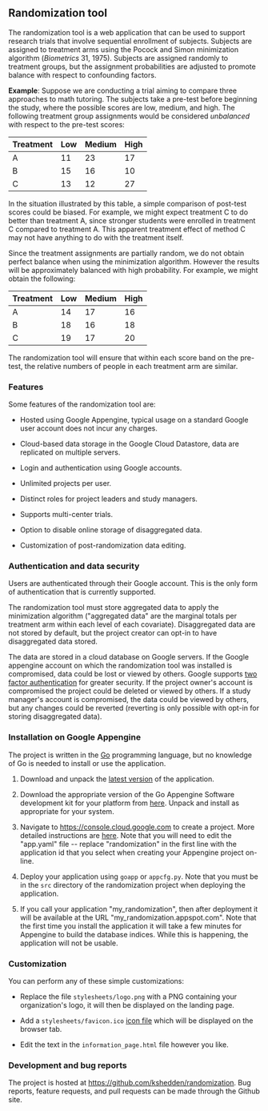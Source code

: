 ## Randomization tool

The randomization tool is a web application that can be used to
support research trials that involve sequential enrollment of
subjects.  Subjects are assigned to treatment arms using the Pocock
and Simon minimization algorithm (<em>Biometrics</em> 31, 1975).
Subjects are assigned randomly to treatment groups, but the assignment
probabilities are adjusted to promote balance with respect to
confounding factors.

__Example__: Suppose we are conducting a trial aiming to compare three
approaches to math tutoring.  The subjects take a pre-test before
beginning the study, where the possible scores are low, medium, and
high.  The following treatment group assignments would be considered
*unbalanced* with respect to the pre-test scores:

| Treatment | Low   | Medium | High |
|-----------|-------|--------|------|
| A         |  11   | 23     |  17  |
| B         |  15   | 16     |  10  |
| C         |  13   | 12     |  27  |

In the situation illustrated by this table, a simple comparison of
post-test scores could be biased.  For example, we might expect
treatment C to do better than treatment A, since stronger students
were enrolled in treatment C compared to treatment A.  This apparent
treatment effect of method C may not have anything to do with the
treatment itself.

Since the treatment assignments are partially random, we do not obtain
perfect balance when using the minimization algorithm.  However the
results will be approximately balanced with high probability.  For
example, we might obtain the following:

| Treatment | Low   | Medium | High |
|-----------|-------|--------|------|
| A         |  14   | 17     |  16  |
| B         |  18   | 16     |  18  |
| C         |  19   | 17     |  20  |


The randomization tool will ensure that within each score band on the
pre-test, the relative numbers of people in each treatment arm are
similar.

### Features

Some features of the randomization tool are:

* Hosted using Google Appengine, typical usage on a standard Google
  user account does not incur any charges.

* Cloud-based data storage in the Google Cloud Datastore, data are
  replicated on multiple servers.

* Login and authentication using Google accounts.

* Unlimited projects per user.

* Distinct roles for project leaders and study managers.

* Supports multi-center trials.

* Option to disable online storage of disaggregated data.

* Customization of post-randomization data editing.


### Authentication and data security

Users are authenticated through their Google account.  This is the
only form of authentication that is currently supported.

The randomization tool must store aggregated data to apply the
minimization algorithm ("aggregated data" are the marginal totals per
treatment arm within each level of each covariate).  Disaggregated
data are not stored by default, but the project creator can opt-in to
have disaggregated data stored.

The data are stored in a cloud database on Google servers.  If the
Google appengine account on which the randomization tool was installed
is compromised, data could be lost or viewed by others.  Google
supports [two factor
authentication](https://www.google.com/landing/2step/) for greater
security.  If the project owner's account is compromised the project
could be deleted or viewed by others.  If a study manager's account is
compromised, the data could be viewed by others, but any changes could
be reverted (reverting is only possible with opt-in for storing
disaggregated data).

### Installation on Google Appengine

The project is written in the [Go](golang.org) programming language,
but no knowledge of Go is needed to install or use the application.

1. Download and unpack the [latest
version](https://github.com/kshedden/randomization/archive/master.zip)
of the application.

2. Download the appropriate version of the Go Appengine Software
development kit for your platform from
[here](https://cloud.google.com/appengine/downloads#Google_App_Engine_SDK_for_Go).
Unpack and install as appropriate for your system.

3. Navigate to https://console.cloud.google.com to create a project.
More detailed instructions are
[here](https://cloud.google.com/appengine/docs/go/gettingstarted/uploading).
Note that you will need to edit the "app.yaml" file -- replace
"randomization" in the first line with the application id that you
select when creating your Appengine project on-line.

4. Deploy your application using `goapp` or `appcfg.py`.  Note that
you must be in the `src` directory of the randomization project when
deploying the application.

5. If you call your application "my_randomization", then after
deployment it will be available at the URL
"my_randomization.appspot.com".  Note that the first time you install
the application it will take a few minutes for Appengine to build the
database indices.  While this is happening, the application will not
be usable.

### Customization

You can perform any of these simple customizations:

* Replace the file `stylesheets/logo.png` with a PNG containing your
  organization's logo, it will then be displayed on the landing page.

* Add a `stylesheets/favicon.ico` [icon
  file](https://en.wikipedia.org/wiki/ICO_(file_format)) which will be
  displayed on the browser tab.

* Edit the text in the `information_page.html` file however you like.

### Development and bug reports

The project is hosted at https://github.com/kshedden/randomization.
Bug reports, feature requests, and pull requests can be made through
the Github site.